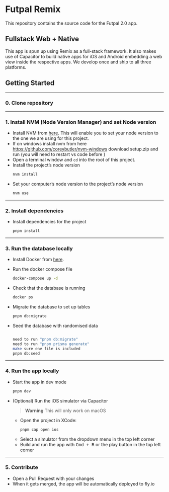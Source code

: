 # Futpal Remix

This repository contains the source code for the Futpal 2.0 app.

## Fullstack Web + Native

This app is spun up using Remix as a full-stack framework. It also makes use of Capacitor to build native apps for iOS and Android embedding a web view inside the respective apps. We develop once and ship to all three platforms.

## Getting Started

---

### 0. Clone repository

---

### 1. Install NVM (Node Version Manager) and set Node version

- Install NVM from [here](https://github.com/nvm-sh/nvm#installing-and-updating). This will enable you to set your node version to the one we are using for this project.
- If on windows install nvm from here https://github.com/coreybutler/nvm-windows download setup.zip and run (you will need to restart vs code before )
- Open a terminal window and `cd` into the root of this project.
- Install the project’s node version
  ```bash
  nvm install
  ```
- Set your computer’s node version to the project’s node version
  ```bash
  nvm use
  ```

---

### 2. Install dependencies

- Install dependencies for the project
  ```bash
  pnpm install
  ```

---

### 3. Run the database locally

- Install Docker from [here](https://docs.docker.com/get-docker/).
- Run the docker compose file
  ```bash
  docker-compose up -d
  ```
- Check that the database is running
  ```bash
  docker ps
  ```
- Migrate the database to set up tables
  ```bash
  pnpm db:migrate
  ```
- Seed the database with randomised data

  ```bash

  need to run "pnpm db:migrate"
  need to run "pnpm prisma generate"
  make sure env file is included
  pnpm db:seed
  ```

---

### 4. Run the app locally

- Start the app in dev mode
  ```bash
  pnpm dev
  ```
- (Optional) Run the iOS simulator via Capacitor
  > **Warning** This will only work on macOS
  - Open the project in XCode:
    ```bash
    pnpm cap open ios
    ```
  - Select a simulator from the dropdown menu in the top left corner
  - Build and run the app with <kbd>Cmd + R</kbd> or the play button in the top left corner

---

### 5. Contribute

- Open a Pull Request with your changes
- When it gets merged, the app will be automatically deployed to fly.io
